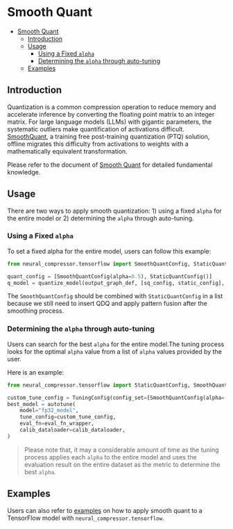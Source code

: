 # Smooth Quant

- [Smooth Quant](#smooth-quant)
  - [Introduction](#introduction)
  - [Usage](#usage)
    - [Using a Fixed `alpha`](#using-a-fixed-alpha)
    - [Determining the `alpha` through auto-tuning](#determining-the-alpha-through-auto-tuning)
  - [Examples](#examples)


## Introduction

Quantization is a common compression operation to reduce memory and accelerate inference by converting the floating point matrix to an integer matrix. For large language models (LLMs) with gigantic parameters, the systematic outliers make quantification of activations difficult.  [SmoothQuant](https://arxiv.org/abs/2211.10438), a training free post-training quantization (PTQ) solution, offline migrates this difficulty from activations to weights with a mathematically equivalent transformation.

Please refer to the document of [Smooth Quant](../quantization.md/#smooth-quant) for detailed fundamental knowledge.


## Usage
There are two ways to apply smooth quantization: 1) using a fixed `alpha` for the entire model or 2) determining the `alpha` through auto-tuning.

### Using a Fixed `alpha`
To set a fixed alpha for the entire model, users can follow this example:

```python
from neural_compressor.tensorflow import SmoothQuantConfig, StaticQuantConfig

quant_config = [SmoothQuantConfig(alpha=0.5), StaticQuantConfig()]
q_model = quantize_model(output_graph_def, [sq_config, static_config], calib_dataloader)
```
The `SmoothQuantConfig` should be combined with `StaticQuantConfig` in a list because we still need to insert QDQ and apply pattern fusion after the smoothing process.


### Determining the `alpha` through auto-tuning
Users can search for the best `alpha`  for the entire model.The tuning process looks for the optimal `alpha` value from a list of `alpha` values provided by the user.

Here is an example:

```python
from neural_compressor.tensorflow import StaticQuantConfig, SmoothQuantConfig

custom_tune_config = TuningConfig(config_set=[SmoothQuantConfig(alpha=[0.5, 0.6, 0.7]), StaticQuantConfig()])
best_model = autotune(
    model="fp32_model",
    tune_config=custom_tune_config,
    eval_fn=eval_fn_wrapper,
    calib_dataloader=calib_dataloader,
)
```
> Please note that, it may a considerable amount of time as the tuning process applies each `alpha` to the entire model and uses the evaluation result on the entire dataset as the metric to determine the best `alpha`.

## Examples

Users can also refer to [examples](https://github.com/intel/neural-compressor/blob/master/examples/3.x_api/tensorflow/nlp/large_language_models\quantization\ptq\smoothquant) on how to apply smooth quant to a TensorFlow model with `neural_compressor.tensorflow`.
